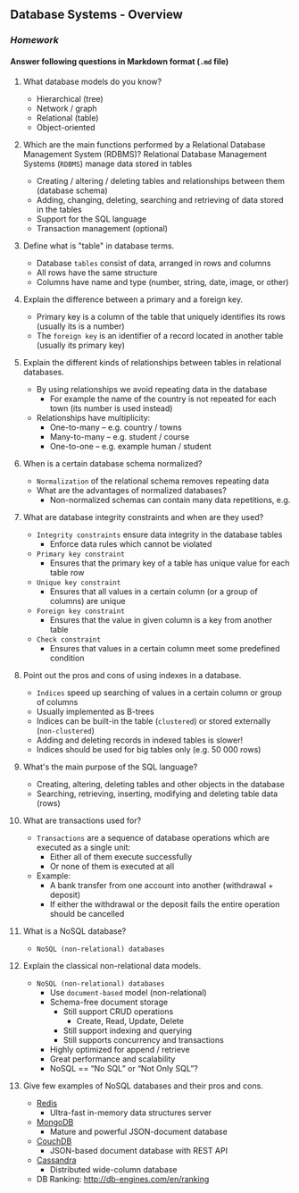 ## Database Systems - Overview
### _Homework_

#### Answer following questions in Markdown format (`.md` file)

1.  What database models do you know?
	*	Hierarchical  (tree)
	*	Network / graph
	*	Relational (table)
	*	Object-oriented

1.  Which are the main functions performed by a Relational Database Management System (RDBMS)?
 Relational Database Management Systems (`RDBMS`) manage data stored in tables
	*	Creating / altering / deleting tables and relationships between them (database schema)
	*	Adding, changing, deleting, searching and retrieving of data stored in the tables
	*	Support for the SQL language
	*	Transaction management (optional)

1.  Define what is "table" in database terms.
	*	Database `tables` consist of data, arranged in rows and columns
	*	All rows have the same structure
	*	Columns have name and type (number, string, date, image, or other)

1.  Explain the difference between a primary and a foreign key.
	*	Primary key is a column of the table that uniquely identifies its rows (usually its is a number)
	* The `foreign key` is an identifier of a record located in another table (usually its primary key)

1.  Explain the different kinds of relationships between tables in relational databases.
	* By using relationships we avoid repeating data in the database 
		* For example the name of the country is not repeated for each town (its number is used instead)
	* Relationships have multiplicity:
		* One-to-many – e.g. country / towns
		* Many-to-many – e.g. student / course
		* One-to-one – e.g. example human / student

1.  When is a certain database schema normalized?
	*	`Normalization` of the relational schema removes repeating data
	* What are the advantages of normalized databases?
		*	Non-normalized schemas can contain many data repetitions, e.g.

1.  What are database integrity constraints and when are they used?
	*	`Integrity constraints` ensure data integrity in the database tables
		*	Enforce data rules which cannot be violated
	*	`Primary key constraint`
		*	Ensures that the primary key of a table has unique value for each table row
	*	`Unique key constraint`
		*	Ensures that all values in a certain column (or a group of columns) are unique
	*	`Foreign key constraint`
		*	Ensures that the value in given column is a key from another table
	*	`Check constraint`
		*	Ensures that values in a certain column meet some predefined condition
1.  Point out the pros and cons of using indexes in a database.
	*	`Indices` speed up searching of values in a certain column or group of columns 
	*	Usually implemented as B-trees
	*	Indices can be built-in the table (`clustered`) or stored externally (`non-clustered`)
	*	Adding and deleting records in indexed tables is slower!
	*	Indices should be used for big tables only (e.g. 50 000 rows)

1.  What's the main purpose of the SQL language?
	*	Creating, altering, deleting tables and other objects in the database
	*	Searching, retrieving, inserting, modifying and deleting table data (rows)

1.  What are transactions used for?
	*	`Transactions` are a sequence of database operations which are executed as a single unit:
		*	Either all of them execute successfully
		*	Or none of them is executed at all
	*	Example:
		*	A bank transfer from one account into another (withdrawal + deposit)
		*	If either the withdrawal or the deposit fails the entire operation should be cancelled

1.  What is a NoSQL database? 
	*	`NoSQL (non-relational) databases`

1.  Explain the classical non-relational data models.
	*	`NoSQL (non-relational) databases`
		*	Use `document-based` model (non-relational)
		*	Schema-free document storage
			*	Still support CRUD operations
				*	Create, Read, Update, Delete
			*	Still support indexing and querying
			*	Still supports concurrency  and transactions
		*	Highly optimized for append / retrieve
		*	Great performance and scalability
		*	NoSQL == “No SQL” or “Not Only SQL”?

1.  Give few examples of NoSQL databases and their pros and cons.
	*	[Redis](http://redis.io/)
		*	Ultra-fast in-memory data structures server
	*	[MongoDB](https://www.mongodb.org/)
		*	Mature and powerful JSON-document database
	*	[CouchDB](http://couchdb.apache.org/)
		*	JSON-based document database with REST API
	*	[Cassandra](http://cassandra.apache.org/)
		*	Distributed wide-column database
	*	DB Ranking: http://db-engines.com/en/ranking
